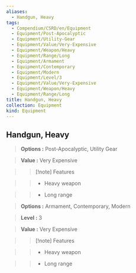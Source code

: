 ```yaml
---
aliases:
  - Handgun, Heavy
tags:
  - Compendium/CSRD/en/Equipment
  - Equipment/Post-Apocalyptic
  - Equipment/Utility-Gear
  - Equipment/Value/Very-Expensive
  - Equipment/Weapon/Heavy
  - Equipment/Range/Long
  - Equipment/Armament
  - Equipment/Contemporary
  - Equipment/Modern
  - Equipment/Level/3
  - Equipment/Value/Very-Expensive
  - Equipment/Weapon/Heavy
  - Equipment/Range/Long
title: Handgun, Heavy
collection: Equipment
kind: Equipment
---
```

## Handgun, Heavy    
    
>    
> **Options :** Post-Apocalyptic, Utility Gear    
> **Value :** Very Expensive    
>>[!note] Features    
>> - Heavy weapon    
>> - Long range    
    
>    
> **Options :** Armament, Contemporary, Modern    
> **Level :** 3    
> **Value :** Very Expensive    
>>[!note] Features    
>> - Heavy weapon    
>> - Long range